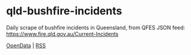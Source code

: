 # qld-bushfire-incidents
Daily scrape of bushfire incidents in Queensland, from QFES JSON feed: https://www.fire.qld.gov.au/Current-Incidents

[OpenData](https://www.data.qld.gov.au/dataset/queensland-fire-and-rescue-current-bushfire-incidents) | [RSS](https://github.com/stickland-ehp/scrape-qld-bushfire-incidents/commits/main.atom)
